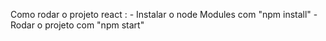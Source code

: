 ﻿Como rodar o projeto react :
	- Instalar o node Modules com "npm install"
	- Rodar o projeto com "npm start"